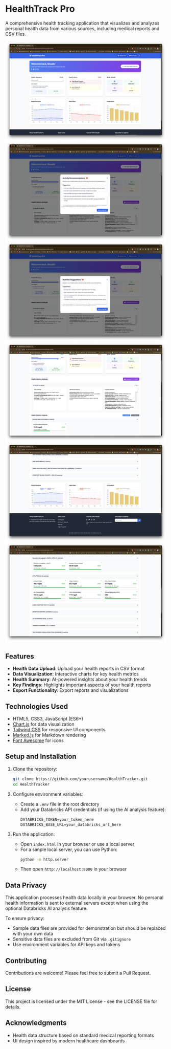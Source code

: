 # HealthTrack Pro

A comprehensive health tracking application that visualizes and analyzes personal health data from various sources, including medical reports and CSV files.

![HealthTracker Screenshot](assets/Screenshot1.png)
![HealthTracker Screenshot](assets/Screenshot2.png)
![HealthTracker Screenshot](assets/Screenshot3.png)
![HealthTracker Screenshot](assets/Screenshot4.png)
![HealthTracker Screenshot](assets/Screenshot5.png)
![HealthTracker Screenshot](assets/Screenshot6.png)

## Features

- **Health Data Upload**: Upload your health reports in CSV format
- **Data Visualization**: Interactive charts for key health metrics 
- **Health Summary**: AI-powered insights about your health trends
- **Key Findings**: Highlights important aspects of your health reports
- **Export Functionality**: Export reports and visualizations

## Technologies Used

- HTML5, CSS3, JavaScript (ES6+)
- [Chart.js](https://www.chartjs.org/) for data visualization
- [Tailwind CSS](https://tailwindcss.com/) for responsive UI components
- [Marked.js](https://marked.js.org/) for Markdown rendering
- [Font Awesome](https://fontawesome.com/) for icons

## Setup and Installation

1. Clone the repository:
   ```bash
   git clone https://github.com/yourusername/HealthTracker.git
   cd HealthTracker
   ```

2. Configure environment variables:
   - Create a `.env` file in the root directory
   - Add your Databricks API credentials (if using the AI analysis feature):
     ```
     DATABRICKS_TOKEN=your_token_here
     DATABRICKS_BASE_URL=your_databricks_url_here
     ```

3. Run the application:
   - Open `index.html` in your browser or use a local server
   - For a simple local server, you can use Python:
     ```bash
     python -m http.server
     ```
   - Then open `http://localhost:8000` in your browser

## Data Privacy

This application processes health data locally in your browser. No personal health information is sent to external servers except when using the optional Databricks AI analysis feature. 

To ensure privacy:
- Sample data files are provided for demonstration but should be replaced with your own data
- Sensitive data files are excluded from Git via `.gitignore`
- Use environment variables for API keys and tokens

## Contributing

Contributions are welcome! Please feel free to submit a Pull Request.

## License

This project is licensed under the MIT License - see the LICENSE file for details.

## Acknowledgments

- Health data structure based on standard medical reporting formats
- UI design inspired by modern healthcare dashboards
